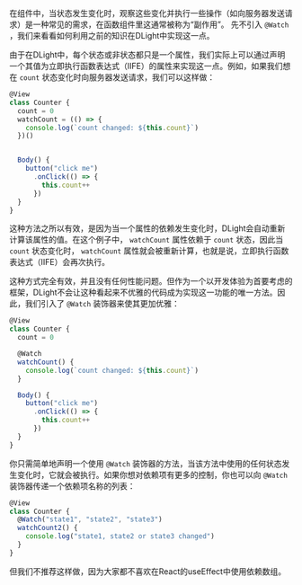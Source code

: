 在组件中，当状态发生变化时，观察这些变化并执行一些操作（如向服务器发送请求）是一种常见的需求，在函数组件里这通常被称为“副作用”。 先不引入 `@Watch` ，我们来看看如何利用之前的知识在DLight中实现这一点。

由于在DLight中，每个状态或非状态都只是一个属性，我们实际上可以通过声明一个其值为立即执行函数表达式（IIFE）的属性来实现这一点。例如，如果我们想在 `count` 状态变化时向服务器发送请求，我们可以这样做：

```js
@View
class Counter {
  count = 0
  watchCount = (() => {
    console.log(`count changed: ${this.count}`)
  })()


  Body() {
    button("click me")
      .onClick(() => {
        this.count++
      })
  }
}

```

这种方法之所以有效，是因为当一个属性的依赖发生变化时，DLight会自动重新计算该属性的值。在这个例子中， `watchCount` 属性依赖于 `count` 状态，因此当 `count` 状态变化时， `watchCount` 属性就会被重新计算，也就是说，立即执行函数表达式（IIFE）会再次执行。

这种方式完全有效，并且没有任何性能问题。但作为一个以开发体验为首要考虑的框架，DLight不会让这种看起来不优雅的代码成为实现这一功能的唯一方法。因此，我们引入了 `@Watch` 装饰器来使其更加优雅：

```js
@View
class Counter {
  count = 0

  @Watch
  watchCount() {
    console.log(`count changed: ${this.count}`)
  }

  Body() {
    button("click me")
      .onClick(() => {
        this.count++
      })
  }
}
```

你只需简单地声明一个使用 `@Watch` 装饰器的方法，当该方法中使用的任何状态发生变化时，它就会被执行。如果你想对依赖项有更多的控制，你也可以向 `@Watch` 装饰器传递一个依赖项名称的列表：

```js
@View
class Counter {
  @Watch("state1", "state2", "state3")
  watchCount2() {
    console.log("state1, state2 or state3 changed")
  }
}
```

但我们不推荐这样做，因为大家都不喜欢在React的useEffect中使用依赖数组。

